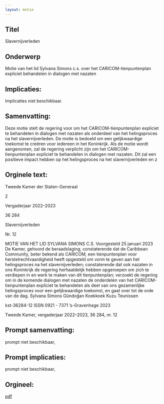 ```yaml
---
layout: motie
---
```

## Titel
Slavernijverleden
## Onderwerp
Motie van het lid Sylvana Simons c.s. over het CARICOM-tienpuntenplan expliciet behandelen in dialogen met nazaten 
## Implicaties:
Implicaties niet beschikbaar.
## Samenvatting:

Deze motie stelt de regering voor om het CARICOM-tienpuntenplan expliciet te behandelen in dialogen met nazaten als onderdeel van het helingsproces na het slavernijverleden. De motie is bedoeld om een gelijkwaardige toekomst te creëren voor iedereen in het Koninkrijk. Als de motie wordt aangenomen, zal de regering verplicht zijn om het CARICOM-tienpuntenplan expliciet te behandelen in dialogen met nazaten. Dit zal een positieve impact hebben op het helingsproces na het slavernijverleden en z
## Orginele text:


Tweede Kamer der Staten-Generaal

2

Vergaderjaar 2022–2023

36 284

Slavernijverleden

Nr. 12

MOTIE VAN HET LID SYLVANA SIMONS C.S.
Voorgesteld 25 januari 2023
De Kamer,
gehoord de beraadslaging,
constaterende dat de Caribbean Community, beter bekend als CARICOM,
een tienpuntenplan voor herstelrechtvaardigheid heeft opgesteld om
vorm te geven aan het helingsproces na het slavernijverleden;
constaterende dat ook nazaten in ons Koninkrijk de regering herhaaldelijk
hebben opgeroepen om zich te verdiepen in en werk te maken van dit
tienpuntenplan;
verzoekt de regering om in de komende dialogen met nazaten de
onderdelen van het CARICOM-tienpuntenplan expliciet te behandelen als
deel van ons gezamenlijke helingsproces voor een gelijkwaardige
toekomst,
en gaat over tot de orde van de dag.
Sylvana Simons
Gündoğan
Koekkoek
Kuzu
Teunissen

kst-36284-12
ISSN 0921 - 7371
’s-Gravenhage 2023

Tweede Kamer, vergaderjaar 2022–2023, 36 284, nr. 12


## Prompt samenvatting:
prompt niet beschikbaar,

## Prompt implicaties:
prompt niet beschikbaar,
## Orgineel:
[pdf](https://gegevensmagazijn.tweedekamer.nl/OData/v4/2.0/Document(c65481af-34bb-48ff-a744-cf7699347945)/resource)
